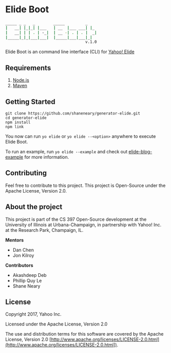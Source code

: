 # Elide Boot
```sh
_____ _ _   _        _____         _
|   __| |_|_| |___   | __  |___ ___| |_
|   __| | | . | -_|  | __ -| . | . |  _|
|_____|_|_|___|___|  |_____|___|___|_|  
                                   v.1.0
```
Elide Boot is an command line interface (CLI) for [Yahoo! Elide](http://elide.io)
## Requirements
1. [Node.js](https://nodejs.org)
2. [Maven](https://maven.apache.org/)

## Getting Started

```
git clone https://github.com/shaneneary/generator-elide.git
cd generator-elide
npm install
npm link
```
You now can run ```yo elide``` or ```yo elide --<option>``` anywhere to execute Elide Boot.

To run an example, run ```yo elide --example``` and check out [elide-blog-example](https://github.com/yahoo/elide/tree/master/elide-example/elide-blog-example) for more information.

## Contributing

Feel free to contribute to this project. This project is Open-Source under the Apache License, Version 2.0.  

## About the project
This project is part of the CS 397 Open-Source development at the University of Illinois at Urbana-Champaign, in partnership with Yahoo! Inc. at the Research Park, Champaign, IL.

**Mentors**
- Dan Chen
- Jon Kilroy

**Contributors**
- Akashdeep Deb
- Phillip Quy Le
- Shane Neary

## License

Copyright 2017, Yahoo Inc.

Licensed under the Apache License, Version 2.0

The use and distribution terms for this software are covered by the Apache License, Version 2.0 [http://www.apache.org/licenses/LICENSE-2.0.html](http://www.apache.org/licenses/LICENSE-2.0.html]).
